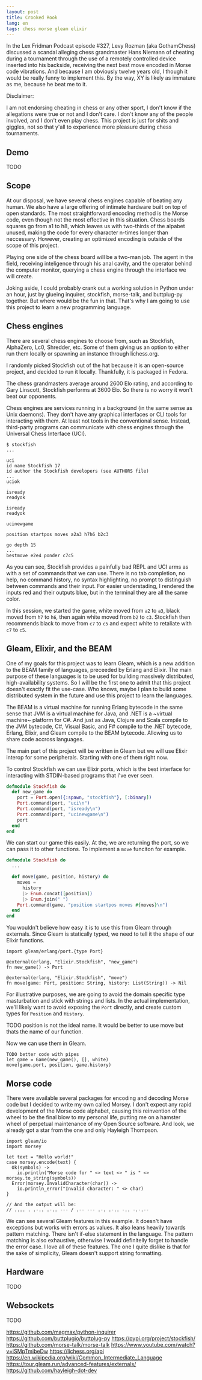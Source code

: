 ```yaml
---
layout: post
title: Crooked Rook
lang: en
tags: chess morse gleam elixir
---
```


In the Lex Fridman Podcast episode #327, Levy Rozman (aka GothamChess) discussed
a scandal alleging chess grandmaster Hans Niemann of cheating during a
tournament through the use of a remotely controlled device inserted
into his backside, receiving the next best move encoded in Morse code
vibrations. And because I am obviously twelve years old, I though it
would be really funny to implement this. By the way, XY is likely as immature as
me, because he beat me to it.

Disclaimer:

I am not endorsing cheating in chess or any other sport, I don't know if the
allegations were true or not and I don't care. I don't know any of the people
involved, and I don't even play chess. This project is just for shits and
giggles, not so that y'all to experience more pleasure during chess tournaments.


## Demo

TODO


## Scope

At our disposal, we have several chess engines capable of beating any human. We
also have a large offering of intimate hardware built on top of open
standards. The most straightforward encoding method is the Morse code, even
though not the most effective in this situation. Chess boards squares go
from a1 to h8, which leaves us with two-thirds of the alpabet unused, making the
code for every character n-times longer than neccessary. However, creating an
optimized encoding is outside of the scope of this project.

Playing one side of the chess board will be a two-man job. The agent in the
field, receiving inteligence through his anal cavity, and the operator behind
the computer monitor, querying a chess engine through the interface we will
create.

Joking aside, I could probably crank out a working solution in Python under an
hour, just by glueing inquirer, stockfish, morse-talk, and buttplug-py
together. But where would be the fun in that. That's why I am going to use this
project to learn a new programming language.


## Chess engines

There are several chess engines to choose from, such as Stockfish, AlphaZero,
Lc0, Shredder, etc. Some of them giving us an option to either run them locally
or spawning an instance through lichess.org.

I randomly picked Stockfish out of the hat because it is an open-source project,
and decided to run it locally. Thankfully, it is packaged in Fedora.

The chess grandmasters average around 2600 Elo rating, and according to Gary
Linscott, Stockfish performs at 3600 Elo. So there is no worry it won't beat our
opponents.

Chess engines are services running in a background (in the same sense as Unix
daemons). They don't have any graphical interfaces or CLI tools for interacting
with them. At least not tools in the conventional sense. Instead, third-party
programs can communicate with chess engines through the Universal Chess
Interface (UCI).

```
$ stockfish
...

uci
id name Stockfish 17
id author the Stockfish developers (see AUTHORS file)
...
uciok

isready
readyok

isready
readyok

ucinewgame

position startpos moves a2a3 h7h6 b2c3

go depth 15
...
bestmove e2e4 ponder c7c5
```

As you can see, Stockfish provides a painfully bad REPL and UCI arms as with a
set of commands that we can use. There is no tab completion, no help, no command
history, no syntax highlighting, no prompt to distinguish between commands and
their input. For easier understading, I rendered the inputs red and their
outputs blue, but in the terminal they are all the same color.

In this session, we started the game, white moved from `a2` to `a3`, black moved
from `h7` to `h6`, then again white moved from `b2` to `c3`. Stockfish then
recommends black to move from `c7` to `c5` and expect white to retaliate with
`c7` to `c5`.


## Gleam, Elixir, and the BEAM

One of my goals for this project was to learn Gleam, which is a new addition to
the BEAM family of languages, preceeded by Erlang and Elixir. The main purpose
of these languages is to be used for building massively distributed,
high-availability systems. So I will be the first one to admit that this project
doesn't exactly fit the use-case. Who knows, maybe I plan to build some
distributed system in the future and use this project to learn the languages.

The BEAM is a virtual machine for running Erlang bytecode in the same sense
that JVM is a virtual machine for Java, and .NET is a ~virtual machine~ platform
for C#. And just as Java, Clojure and Scala compile to the JVM bytecode, C#,
Visual Basic, and F# compile to the .NET bytecode, Erlang, Elixir, and Gleam
compile to the BEAM bytecode. Allowing us to share code accross languages.

The main part of this project will be written in Gleam but we will use Elixir
interop for some peripherals. Starting with one of them right now.

To control Stockfish we can use Elixir ports, which is the best interface for
interacting with STDIN-based programs that I've ever seen.

```elixir
defmodule Stockfish do
  def new_game do
    port = Port.open({:spawn, "stockfish"}, [:binary])
    Port.command(port, "uci\n")
    Port.command(port, "isready\n")
    Port.command(port, "ucinewgame\n")
    port
  end
end
```

We can start our game this easily. At the, we are returning the port, so we can
pass it to other functions. To implement a `move` funciton for example.

```elixir
defmodule Stockfish do
  ...

  def move(game, position, history) do
    moves =
      history
      |> Enum.concat([position])
      |> Enum.join(" ")
    Port.command(game, "position startpos moves #{moves}\n")
  end
end
```

You wouldn't believe how easy it is to use this from Gleam through
externals. Since Gleam is statically typed, we need to tell it the shape of our
Elixir functions.

```
import gleam/erlang/port.{type Port}

@external(erlang, "Elixir.Stockfish", "new_game")
fn new_game() -> Port

@external(erlang, "Elixir.Stockfish", "move")
fn move(game: Port, position: String, history: List(String)) -> Nil
```

For illustrative purposes, we are going to avoid the domain specific type
masturbation and stick with strings and lists. In the actual implementation,
we'll likely want to avoid exposing the `Port` directly, and create custom types
for `Position` and `History`.

TODO position is not the ideal name. It would be better to use move but thats
the name of our function.

Now we can use them in Gleam.

```
TODO better code with pipes
let game = Game(new_game(), [], white)
move(game.port, position, game.history)
```

## Morse code

There were available several packages for encoding and decoding Morse code but I
decided to write my own called Morsey. I don't expect any rapid development of
the Morse code alphabet, causing this reinvention of the wheel to be the final
blow to my personal life, putting me on a hamster wheel of perpetual maintenance
of my Open Source software. And look, we already got a star from the one and
only Hayleigh Thompson.

```gleam
import gleam/io
import morsey

let text = "Hello world!"
case morsey.encode(text) {
  Ok(symbols) ->
    io.println("Morse code for " <> text <> " is " <> morsey.to_string(symbols))
  Error(morsey.InvalidCharacter(char)) ->
    io.println_error("Invalid character: " <> char)
}

// And the output will be:
// .... . .-.. .-.. --- / .-- --- .-. .-.. -.. -.-.--
```

We can see several Gleam features in this example. It doesn't have exceptions
but works with errors as values. It also leans heavily towards pattern
matching. There isn't if-else statement in the language. The pattern matching is
also exhaustive, otherwise I would definitelly forget to handle the error
case. I love all of these features. The one I quite dislike is that for the sake
of simplicity, Gleam doesn't support string formatting.


## Hardware

TODO

## Websockets

TODO


https://github.com/magmax/python-inquirer
https://github.com/buttplugio/buttplug-py
https://pypi.org/project/stockfish/
https://github.com/morse-talk/morse-talk
https://www.youtube.com/watch?v=iSMpTmibeDw
https://lichess.org/api
https://en.wikipedia.org/wiki/Common_Intermediate_Language
https://tour.gleam.run/advanced-features/externals/
https://github.com/hayleigh-dot-dev
